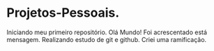 # Projetos-Pessoais.
Iniciando meu primeiro repositório.
Olá Mundo! Foi acrescentado está mensagem.
Realizando estudo de git e github.
Criei uma ramificação.
